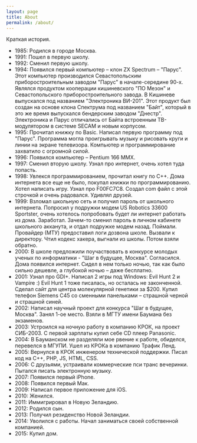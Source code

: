 ```yaml
---
layout: page
title: About
permalink: /about/
---
```


Краткая история.

- 1985: Родился в городе Москва.
- 1991: Пошел в первую школу.
- 1992: Сменил первую школу.
- 1994: Появился первый компьютер – клон ZX Spectrum – "Парус". Этот компьютер производился Севастопольским приборостроительным заводом "Парус" в начале-середине 90-х. Являлся продуктом кооперации кишиневского "ПО Мезон" и Севастопольского приборостроительного завода. В Кишиневе выпускался под названием "Электроника ВИ-201". Этот продукт был создан на основе клона Спектрума под названием "Байт", который в это же время выпускался бендерским заводом "Днестр". Электроника и Парус отличались от Байта встроенным ТВ-модулятором в системе SECAM и новым корпусом.
- 1995: Прочитал книжку по Basic. Написал первую программу под "Парус". Программа могла проигрывать музыку и рисовать круги и линии на экране телевизора. Компьютер и программирование захватило с огромной силой.
- 1996: Появился компьютер – Pentium 166 MMX.
- 1997: Сменил вторую школу. Узнал про интернет, очень хотел туда попасть.
- 1998: Увлекся программированием, прочитал книгу по C++. Дома интернета все еще не было, покупал книжки по программированию. Хотел написать игру. Узнал про F00FC7C8. Создал com файл с этой строчкой и очень радовался. Удивлял друзей.
- 1999: Взломал школьную сеть и получил пароль от школьного интернета. Попросил у подружки модем US Robotics 33600 Sportster, очень хотелось попробовать будет ли интернет работать из дома. Заработал. Зачем-то сменил пароль в личном кабинете школьного акканута, и отдал подружке модем назад. Поймали. Провайдер (МТУ) предоставил логи дозвона школе. Вызвали к директору. Чтил кодекс хакера, выгнали из школы. Потом взяли обратно.
- 2000: В школе предложили поучаствовать в конкурсе молодых ученых по информатики - "Шаг в будущее, Москва". Согласился. Дома появился интернет. Сидел в нем только ночью, так как было сильно дешевле, а глубокой ночью – даже бесплатно.
- 2001: Узнал про GDI+. Написал 2 игры под Windows: Evil Hunt 2 и Vampire :) Evil Hunt 1 тоже писалась, но осталась не законченной. Сделал сайт для центра молекулярной генетики за $200. Купил телефон Siemens C45 со сменными панельками – страшной черной и страшной синей.
- 2002: Написал научный проект для конкурса "Шаг в будущее, Москва". Занял 1-ое место. Взяли в МГТУ имени Баумана без экзаменов.
- 2003: Устроился на ночную работу в компанию КРОК, на проект СИБ-2003. С первой зарплаты купил себе CD плеер Panasonic.
- 2004: В Бауманском не разделяли мое рвение к работе, обиделся, перевелся в МГУПИ. Ушел из КРОКа в компанию Трафик Ленд.
- 2005: Вернулся в КРОК инженером технической поддержки. Писал код на C++, PHP, JS, HTML, CSS.
- 2006: С друзьями, устраивали коммерческие пси транс вечеринки. Пытался писать электронную музыку.
- 2007: Появился первый iPhone.
- 2008: Появился первый Мак.
- 2009: Написал первое приложение для iOS.
- 2010: Женился.
- 2011: Иммигрировал в Новую Зеландию.
- 2012: Родился сын.
- 2013: Получил резиденство Новой Зеландии.
- 2014: Уволился с работы. Начал заниматься своей собственной компанией.
- 2015: Купил дом.